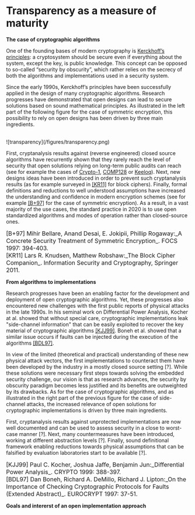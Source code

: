 # Transparency as a measure of maturity

**The case of cryptographic algorithms**

One of the founding bases of modern cryptography is [Kerckhoff’s principles](https://en.wikipedia.org/wiki/Kerckhoffs_principle): 
a cryptosystem should be secure even if everything about the system, except the key, 
is public knowledge. This concept can be opposed to so-called “security by obscurity”, 
which rather relies on the secrecy of both the algorithms and implementations used
in a security system.

Since the early 1990s, Kerckhoff’s principles have been successfully
applied in the design of many cryptographic algorithms. Research progresses have demonstrated that 
open designs can lead to secure solutions based on sound mathematical principles. 
As illustrated in the left part of the following figure for the case of symmetric encryption, 
this possibility to rely on open designs has been driven by three main ingredients.

<br/>
![transparency](/figures/transparency.png)
<br/>

First, cryptanalysis results against (reverse engineered) closed source algorithms
have recurrently shown that they rarely reach the level of security that open 
solutions relying on long-term public audits can reach (see for example the cases of
[Crypto-1](https://en.wikipedia.org/wiki/Crypto-1), [COMP128](https://en.wikipedia.org/wiki/COMP128) 
or [Keeloq](https://en.wikipedia.org/wiki/KeeLoq)).
Next, new designs 
ideas have been introduced in order to prevent such cryptanalysis results (as for example
surveyed in [\[KR11\]](#KR11) for block ciphers). Finally, 
formal definitions and reductions to well understood assumptions have increased the 
understanding and confidence in modern encryption schemes (see for example
[\[B+97\]](#B+97) for the case of symmetric encryption). As a result, in a vast 
majority of the use cases, the standard practice in 2020 is to use open standardized 
algorithms and modes of operation rather than closed-source ones. 

<font size="3">
<a name="BR97">[B+97]</a> Mihir Bellare, Anand Desai, E. Jokipii, Phillip Rogaway:_A Concrete Security Treatment of Symmetric Encryption_. FOCS 1997: 394-403.<br>
<a name="KR11">[KR11]</a> Lars R. Knudsen, Matthew Robshaw:_The Block Cipher Companion_. Information Security and Cryptography, Springer 2011.
</font>

**From algorithms to implementations**

Research progresses have been an enabling factor for the development and deployment of open cryptographic 
algorithms. Yet, these progresses also encountered new challenges with the first public 
reports of physical attacks in the late 1990s. In his seminal work on Differential Power 
Analysis, Kocher at al. showed that without special care, cryptographic implementations 
leak "side-channel information" that can be easily exploited to recover the key material of 
cryptographic algorithms [\[KJJ99\]](#KJJ99). Boneh et al. showed that a similar issue occurs 
if faults can be injected during the execution of the algorithms [\[BDL97\]](#BDL97). 

In view of the limited (theoretical and practical) understanding of these new physical attack 
vectors, the first implementations to counteract them have been developed by the industry in a 
mostly closed source setting [?]. While these solutions were necessary first steps towards solving
the embedded security challenge, our vision is that as research advances, the security 
by obscurity paradigm becomes less justified and its benefits are outweighted by its drawbacks. 
As for the case of cryptographic algorithms, and as illustrated in the right part of the previous figure for 
the case of side-channel attacks, the increased relevance of open solutions for cryptographic
implementations is driven by three main ingredients. 

First, cryptanalysis results against unprotected implementations are now well documented and 
can be used to assess security in a close to worst-case manner [?]. Next, many countermeasures
have been introduced, working at different abstraction levels [?]. Finally, sound definitional 
framework enabling reductions towards physical assumptions that can be falsified by evaluation 
laboratories start to be available [?].

<font size="3">
<a name="KJJ99">[KJJ99]</a> Paul C. Kocher, Joshua Jaffe, Benjamin Jun:_Differential Power Analysis_. CRYPTO 1999: 388-397.<br>
<a name="BDL97">[BDL97]</a> Dan Boneh, Richard A. DeMillo, Richard J. Lipton:_On the Importance of Checking Cryptographic Protocols for Faults (Extended Abstract)_. EUROCRYPT 1997: 37-51.
</font>

**Goals and intererst of an open implementation approach**
